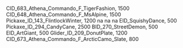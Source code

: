CID_683_Athena_Commando_F_TigerFashion, 1500
CID_648_Athena_Commando_F_MsAlpine, 1500
Pickaxe_ID_143_FlintlockWinter, 1200
na
na
na
EID_SquishyDance, 500
Pickaxe_ID_294_CandyCane, 2500
BID_270_StreetDemon, 500
EID_ArtGiant, 500
Glider_ID_209_DonutPlate, 1200
CID_673_Athena_Commando_F_ArcticCamo_Slate, 800